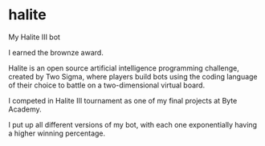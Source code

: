 # halite
My Halite III bot

I earned the brownze award.

Halite is an open source artificial intelligence programming challenge, created by Two Sigma, 
where players build bots using the coding language of their choice to battle on a two-dimensional virtual board.

I competed in Halite III tournament as one of my final projects at Byte Academy.

I put up all different versions of my bot, with each one exponentially having a higher winning percentage.





